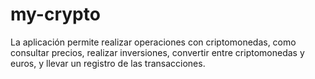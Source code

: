 # my-crypto
La aplicación permite realizar operaciones con criptomonedas, como consultar precios, realizar inversiones, convertir entre criptomonedas y euros, y llevar un registro de las transacciones.
